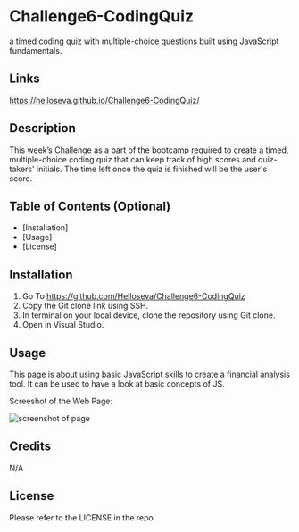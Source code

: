# Challenge6-CodingQuiz
a timed coding quiz with multiple-choice questions built using JavaScript fundamentals.

## Links

https://helloseva.github.io/Challenge6-CodingQuiz/ 



## Description 

This week’s Challenge as a part of the bootcamp required to create a timed, multiple-choice coding quiz that can keep track of high scores and quiz-takers' initials. The time left once the quiz is finished will be the user's score.


## Table of Contents (Optional)

* [Installation]
* [Usage]
* [License]


## Installation

1. Go To https://github.com/Helloseva/Challenge6-CodingQuiz 
2. Copy the Git clone link using SSH.
3. In terminal on your local device, clone the repository using Git clone.
4. Open in Visual Studio.


## Usage 

This page is about using basic JavaScript skills to create a financial analysis tool. It can be used to have a look at basic concepts of JS. 

Screeshot of the Web Page:


![screenshot of page](images/screenshot.png)


## Credits

N/A


## License

Please refer to the LICENSE in the repo.
